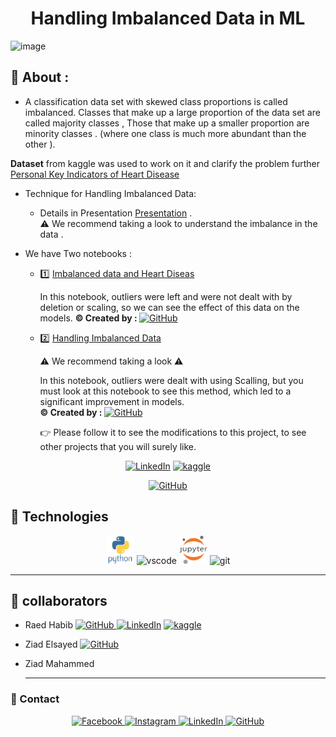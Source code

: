 
<div align="center">
  
# Handling Imbalanced Data in ML
</div>

![image](https://github.com/zeyadusf/Handling_Imbalanced_Data_in_ML/assets/83798621/58fb9df4-49ff-4c76-91df-142c75e5617e)

## :dart: About : ##
* A classification data set with skewed class proportions is called imbalanced. Classes that make up a large proportion of the data set are called majority classes , Those that make up a smaller proportion are minority classes . (where one class is much more abundant than the other ).

 <b>Dataset</b> from kaggle was used to work on it and clarify the problem further [Personal Key Indicators of Heart Disease](https://www.kaggle.com/datasets/kamilpytlak/personal-key-indicators-of-heart-disease)

* Technique for Handling Imbalanced Data:
  
    -  Details in  Presentation  [Presentation](Handling%20Imbalanced%20Data.pdf) .<br>
          ⚠️    We recommend taking a look to understand the imbalance in the data .
* We have Two notebooks :
    -  1️⃣ [Imbalanced data and Heart Diseas](Imbalanced%20data%20and%20Heart%20Disease.ipynb)
        <div > In this notebook, outliers were left and were not dealt with by deletion or scaling, so we can see the effect of this data on the models.
          <b>©️ Created by : </b><a href="https://github.com/zeyadusf/" target="_blank"><img src="https://img.shields.io/badge/-Zeyad Usf-403E3E?style=flat&logo=github&logoColor=white" alt="GitHub" /></a></div>
   - 2️⃣ [Handling Imbalanced Data](Handling%20Imbalanced%20Data.ipynb)

      ⚠️    We recommend taking a look  ⚠️
     <div>
       In this notebook, outliers were dealt with using Scalling, but you must look at this notebook to see this method, which led to a significant improvement in models.<br>
     <b> ©️ Created by : </b> <a href="https://github.com/RaedHabib/" target="_blank"><img src="https://img.shields.io/badge/-RaedHabib-403E3E?style=flat&logo=github&logoColor=white" alt="GitHub" /></a>
     </div> 
       
     👉 Please follow it to see the modifications to this project, to see other projects that you will surely like.
<div  align="center" >  
  <a href="https://www.linkedin.com/in/raedhabib/" target="_blank">
  <img src="https://img.shields.io/badge/-Raed Habib-0077B5?style=flat&logo=linkedin&logoColor=white" alt="LinkedIn" /></a>

  <a href="https://www.kaggle.com/raedhabib" target="_blank">
  <img src="https://img.shields.io/badge/-Raed Habib-0077B5?style=flat&logo=kaggle&logoColor=white" alt="kaggle" /></a>

 <a href="https://github.com/RaedHabib/" target="_blank"><img src="https://img.shields.io/badge/-RaedHabib-403E3E?style=flat&logo=github&logoColor=white" alt="GitHub" /></a>

</div>
          
## :rocket: Technologies ##
<p align='center'>
<img src=https://raw.githubusercontent.com/devicons/devicon/master/icons/python/python-original-wordmark.svg width="45" height="45" />
<img src="https://cdn.jsdelivr.net/gh/devicons/devicon/icons/vscode/vscode-original.svg" alt="vscode" width="45" height="45"/>
<img src="https://raw.githubusercontent.com/devicons/devicon/master/icons/jupyter/jupyter-original-wordmark.svg" alt="Jupyter" width="45" height="45" />
<img src="https://cdn.jsdelivr.net/gh/devicons/devicon/icons/git/git-original.svg" alt="git" width="45" height="45"/>
</p>

<hr>

## :busts_in_silhouette: collaborators ##
- Raed Habib    </b> <a href="https://github.com/RaedHabib/" target="_blank"><img src="https://img.shields.io/badge/-RaedHabib-403E3E?style=flat&logo=github&logoColor=white" alt="GitHub" /></a><a href="https://www.linkedin.com/in/raedhabib/" target="_blank">
  <img src="https://img.shields.io/badge/-Raed Habib-0077B5?style=flat&logo=linkedin&logoColor=white" alt="LinkedIn" /></a>
  <a href="https://www.kaggle.com/raedhabib" target="_blank">
  <img src="https://img.shields.io/badge/-Raed Habib-0077B5?style=flat&logo=kaggle&logoColor=white" alt="kaggle" /></a>

- Ziad Elsayed <a href="https://github.com/ziadelsayed239/" target="_blank"><img src="https://img.shields.io/badge/-Ziad Elsayed-403E3E?style=flat&logo=github&logoColor=white" alt="GitHub" /></a>

- Ziad Mahammed

  <hr>
<!--Social Media-->
### :email: Contact ##
<p align="center">
 <a href="https://www.facebook.com/ziayd.yosif" target="_blank">
  <img src="https://img.shields.io/badge/-Zeyad Usf-1877F2?style=flat&logo=facebook&logoColor=white" alt="Facebook" />
</a>

<a href="https://www.instagram.com/zeyadusf/" target="_blank">
  <img src="https://img.shields.io/badge/-zeyadusf-white?style=flat&logo=instagram&logoColor=#E65468" alt="Instagram" />
</a>


<a href="https://www.linkedin.com/in/zeyadusf/" target="_blank">
  <img src="https://img.shields.io/badge/-Zeyad Usf-0077B5?style=flat&logo=linkedin&logoColor=white" alt="LinkedIn" />
</a>

<a href="https://github.com/zeyadusf" target="_blank">
  <img src="https://img.shields.io/badge/-@zeyadusf-181717?style=flat&logo=github&logoColor=white" alt="GitHub" />
</a>
</p>





